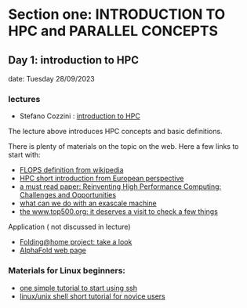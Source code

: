 # Section one: INTRODUCTION TO HPC and PARALLEL CONCEPTS

## Day 1: introduction to HPC
date: Tuesday 28/09/2023

### lectures
 
 - Stefano Cozzini : [introduction to HPC](lecture01-intro-toHPC.pdf)


The lecture above introduces HPC concepts and basic definitions.

There is plenty of materials on the topic on the web. 
Here a few links to start with:

- [FLOPS definition from wikipedia](https://en.wikipedia.org/wiki/FLOPS)
- [ HPC short introduction from European perspective](https://ec.europa.eu/digital-single-market/en/high-performance-computing)
- [ a must read paper: Reinventing High Performance Computing: Challenges and Opportunities](https://arxiv.org/abs/2203.02544)
- [what can we do with an exascale machine](https://www.hpe.com/us/en/insights/articles/whats-with-the-18-zeros-2009.html)
- [the www.top500.org: it deserves a visit to check a few things](https://www.top500.org)

 Application ( not discussed in lecture) 
- [Folding@home project: take a look](https://foldingathome.org/?lng=en)
- [AlphaFold web page](https://alphafold.com/)

### Materials for Linux beginners: 

 - [one simple tutorial to start using ssh](https://www.ssh.com/ssh/command/)
 - [linux/unix shell short tutorial for novice users](http://swcarpentry.github.io/shell-novice/)
